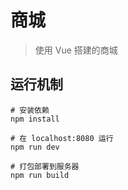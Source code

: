 商城
===

> 使用 Vue 搭建的商城

## 运行机制

```
# 安装依赖
npm install

# 在 localhost:8080 运行
npm run dev

# 打包部署到服务器
npm run build
```